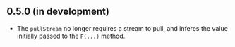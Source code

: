 ## 0.5.0 (in development)
* The `pullStream` no longer requires a stream to pull, and inferes the value initially passed to the `F(...)` method.
